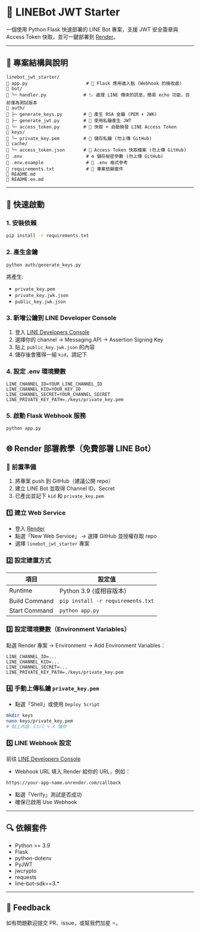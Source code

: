 # 🤖 LINEBot JWT Starter

一個使用 Python Flask 快速部署的 LINE Bot 專案，支援 JWT 安全簽章與 Access Token 快取，並可一鍵部署到 [Render](https://render.com)。

---

## 📁 專案結構與說明

```plaintext
linebot_jwt_starter/
🔼 app.py                      # 🔁 Flask 應用進入點 (Webhook 的接收處)
🔼 bot/
🔼 └─ handler.py              # 📉 處理 LINE 傳來的訊息，簡易 echo 功能，目前僅為測試版本
🔼 auth/
🔼 ├─ generate_keys.py        # 🔐 產生 RSA 金鑰 (PEM + JWK)
🔼 ├─ generate_jwt.py         # 🔐 使用私鑰產生 JWT
🔼 └─ access_token.py         # 🔑 快取 + 自動換發 LINE Access Token
🔼 keys/
🔼 └─ private_key.pem         # 🔐 儲存私鑰 (勿上傳 GitHub)
🔼 cache/
🔼 └─ access_token.json       # 🗾 Access Token 快取檔案 (勿上傳 GitHub)
🔼 .env                        # ⚙️ 儲存秘密參數 (勿上傳 GitHub)
🔼 .env.example                # 📄 .env 格式參考
🔼 requirements.txt            # 📆 專案依賴套件
🔼 README.md
🔼 README.en.md
```

---

## 🚀 快速啟動

### 1. 安裝依賴

```bash
pip install -r requirements.txt
```

### 2. 產生金鑰

```bash
python auth/generate_keys.py
```

將產生:

* `private_key.pem`
* `private_key.jwk.json`
* `public_key.jwk.json`

### 3. 新增公鑰到 LINE Developer Console

1. 登入 [LINE Developers Console](https://developers.line.biz/console/)
2. 選擇你的 channel → Messaging API → Assertion Signing Key
3. 貼上 `public_key.jwk.json` 的內容
4. 儲存後會獲得一組 `kid`，請記下

### 4. 設定 .env 環境變數

```env
LINE_CHANNEL_ID=YOUR_LINE_CHANNEL_ID
LINE_CHANNEL_KID=YOUR_KEY_ID
LINE_CHANNEL_SECRET=YOUR_CHANNEL_SECRET
LINE_PRIVATE_KEY_PATH=./keys/private_key.pem
```

### 5. 啟動 Flask Webhook 服務

```bash
python app.py
```

## 🌐 Render 部署教學（免費部署 LINE Bot）

### 📌 前置準備

1. 將專案 push 到 GitHub（建議公開 repo）
2. 建立 LINE Bot 並取得 Channel ID、Secret
3. 已產出並記下 `kid` 和 `private_key.pem`

### 1️⃣ 建立 Web Service

* 登入 [Render](https://dashboard.render.com/)
* 點選「New Web Service」 → 選擇 GitHub 並授權存取 repo
* 選擇 `linebot_jwt_starter` 專案

### 2️⃣ 設定建置方式

| 項目          | 設定值                            |
| ------------- | --------------------------------- |
| Runtime       | Python 3.9 (或相容版本)           |
| Build Command | `pip install -r requirements.txt` |
| Start Command | `python app.py`                   |

### 3️⃣ 設定環境變數（Environment Variables）

點選 Render 專案 → Environment → Add Environment Variables：

```
LINE_CHANNEL_ID=...
LINE_CHANNEL_KID=...
LINE_CHANNEL_SECRET=...
LINE_PRIVATE_KEY_PATH=./keys/private_key.pem
```

### 4️⃣ 手動上傳私鑰 `private_key.pem`

* 點選「Shell」或使用 `Deploy Script`

```bash
mkdir keys
nano keys/private_key.pem
# 貼上內容，Ctrl + X 儲存
```

### 5️⃣ LINE Webhook 設定

前往 [LINE Developers Console](https://developers.line.biz/console)

* Webhook URL 填入 Render 給你的 URL，例如：

```
https://your-app-name.onrender.com/callback
```

* 點選「Verify」測試是否成功
* 確保已啟用 Use Webhook

---

## 🔍 依賴套件

* Python >= 3.9
* Flask
* python-dotenv
* PyJWT
* jwcrypto
* requests
* line-bot-sdk==3.\*

---

## 🙏 Feedback

如有問題歡迎提交 PR、issue，或幫我們加星 ⭐。

